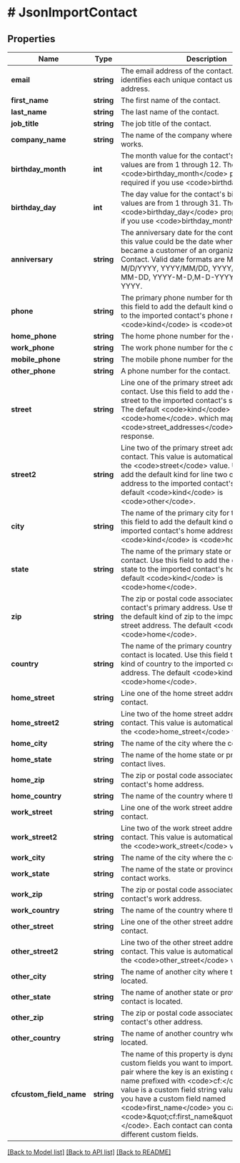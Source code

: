 # # JsonImportContact

## Properties

Name | Type | Description | Notes
------------ | ------------- | ------------- | -------------
**email** | **string** | The email address of the contact. This method identifies each unique contact using their email address. |
**first_name** | **string** | The first name of the contact. | [optional]
**last_name** | **string** | The last name of the contact. | [optional]
**job_title** | **string** | The job title of the contact. | [optional]
**company_name** | **string** | The name of the company where the contact works. | [optional]
**birthday_month** | **int** | The month value for the contact&#39;s birthday. Valid values are from 1 through 12. The &lt;code&gt;birthday_month&lt;/code&gt; property is required if you use &lt;code&gt;birthday_day&lt;/code&gt;. | [optional]
**birthday_day** | **int** | The day value for the contact&#39;s birthday. Valid values are from 1 through 31. The &lt;code&gt;birthday_day&lt;/code&gt; property is required if you use &lt;code&gt;birthday_month&lt;/code&gt;. | [optional]
**anniversary** | **string** | The anniversary date for the contact. For example, this value could be the date when the contact first became a customer of an organization in Constant Contact. Valid date formats are MM/DD/YYYY, M/D/YYYY, YYYY/MM/DD, YYYY/M/D, YYYY-MM-DD, YYYY-M-D,M-D-YYYY, or M-DD-YYYY. | [optional]
**phone** | **string** | The primary phone number for the contact. Use this field to add the default kind of phone number to the imported contact&#39;s phone number. Default &lt;code&gt;kind&lt;/code&gt; is &lt;code&gt;other&lt;/code&gt;. | [optional]
**home_phone** | **string** | The home phone number for the contact. | [optional]
**work_phone** | **string** | The work phone number for the contact. | [optional]
**mobile_phone** | **string** | The mobile phone number for the contact. | [optional]
**other_phone** | **string** | A phone number for the contact. | [optional]
**street** | **string** | Line one of the primary street address for the contact. Use this field to add the default kind of street to the imported contact&#39;s street address. The default &lt;code&gt;kind&lt;/code&gt; is &lt;code&gt;home&lt;/code&gt;. which maps to the &lt;code&gt;street_addresses&lt;/code&gt; array&#x60; in the response. | [optional]
**street2** | **string** | Line two of the primary street address for the contact. This value is automatically appended to the &lt;code&gt;street&lt;/code&gt; value. Use this field to add the default kind for line two of the street address to the imported contact&#39;s address. The default &lt;code&gt;kind&lt;/code&gt; is &lt;code&gt;other&lt;/code&gt;. | [optional]
**city** | **string** | The name of the primary city for the contact. Use this field to add the default kind of city to the imported contact&#39;s home address. The default &lt;code&gt;kind&lt;/code&gt; is &lt;code&gt;home&lt;/code&gt;. | [optional]
**state** | **string** | The name of the primary state or province for the contact. Use this field to add the default kind of state to the imported contact&#39;s home address. The default &lt;code&gt;kind&lt;/code&gt; is &lt;code&gt;home&lt;/code&gt;. | [optional]
**zip** | **string** | The zip or postal code associated with the contact&#39;s primary address. Use this field to add the default kind of zip to the imported contact&#39;s street address. The default &lt;code&gt;kind&lt;/code&gt; is &lt;code&gt;home&lt;/code&gt;. | [optional]
**country** | **string** | The name of the primary country where the contact is located. Use this field to add the default kind of country to the imported contact&#39;s street address. The default &lt;code&gt;kind&lt;/code&gt; is &lt;code&gt;home&lt;/code&gt;. | [optional]
**home_street** | **string** | Line one of the home street address for the contact. | [optional]
**home_street2** | **string** | Line two of the home street address for the contact. This value is automatically appended to the &lt;code&gt;home_street&lt;/code&gt; value. | [optional]
**home_city** | **string** | The name of the city where the contact lives. | [optional]
**home_state** | **string** | The name of the home state or province where the contact lives. | [optional]
**home_zip** | **string** | The zip or postal code associated with the contact&#39;s home address. | [optional]
**home_country** | **string** | The name of the country where the contact lives. | [optional]
**work_street** | **string** | Line one of the work street address for the contact. | [optional]
**work_street2** | **string** | Line two of the work street address for the contact. This value is automatically appended to the &lt;code&gt;work_street&lt;/code&gt; value. | [optional]
**work_city** | **string** | The name of the city where the contact works. | [optional]
**work_state** | **string** | The name of the state or province where the contact works. | [optional]
**work_zip** | **string** | The zip or postal code associated with the contact&#39;s work address. | [optional]
**work_country** | **string** | The name of the country where the contact works. | [optional]
**other_street** | **string** | Line one of the other street address for the contact. | [optional]
**other_street2** | **string** | Line two of the other street address for the contact. This value is automatically appended to the &lt;code&gt;other_street&lt;/code&gt; value. | [optional]
**other_city** | **string** | The name of another city where the contact is located. | [optional]
**other_state** | **string** | The name of another state or province where the contact is located. | [optional]
**other_zip** | **string** | The zip or postal code associated with the contact&#39;s other address. | [optional]
**other_country** | **string** | The name of another country where the contact is located. | [optional]
**cfcustom_field_name** | **string** | The name of this property is dynamic based on the custom fields you want to import. Use a key-value pair where the key is an existing custom field name prefixed with &lt;code&gt;cf:&lt;/code&gt;, and the value is a custom field string value. For example, if you have a custom field named &lt;code&gt;first_name&lt;/code&gt; you can use &lt;code&gt;\&quot;cf:first_name\&quot;:\&quot;Joe\&quot;&lt;/code&gt;. Each contact can contain up to 25 different custom fields. | [optional]

[[Back to Model list]](../../README.md#models) [[Back to API list]](../../README.md#endpoints) [[Back to README]](../../README.md)
